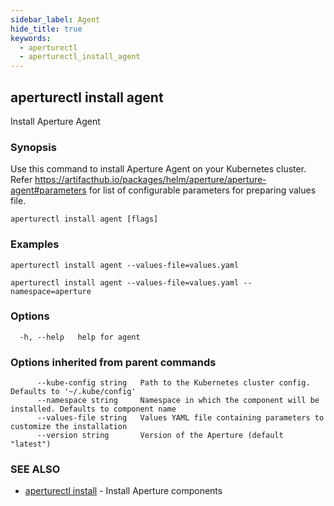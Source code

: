 ```yaml
---
sidebar_label: Agent
hide_title: true
keywords:
  - aperturectl
  - aperturectl_install_agent
---
```


## aperturectl install agent

Install Aperture Agent

### Synopsis

Use this command to install Aperture Agent on your Kubernetes cluster.
Refer https://artifacthub.io/packages/helm/aperture/aperture-agent#parameters for list of configurable parameters for preparing values file.

```
aperturectl install agent [flags]
```

### Examples

```
aperturectl install agent --values-file=values.yaml

aperturectl install agent --values-file=values.yaml --namespace=aperture
```

### Options

```
  -h, --help   help for agent
```

### Options inherited from parent commands

```
      --kube-config string   Path to the Kubernetes cluster config. Defaults to '~/.kube/config'
      --namespace string     Namespace in which the component will be installed. Defaults to component name
      --values-file string   Values YAML file containing parameters to customize the installation
      --version string       Version of the Aperture (default "latest")
```

### SEE ALSO

- [aperturectl install](/reference/aperturectl/install/install.md) - Install Aperture components
